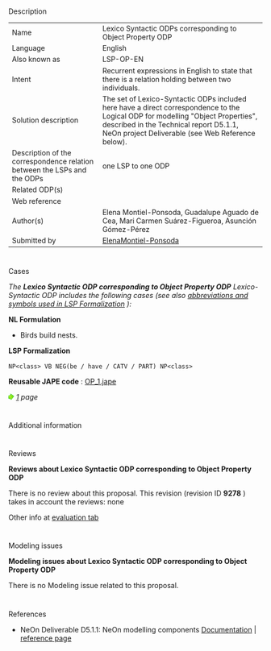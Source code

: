 # 

 Description




|  |  |
| --- | --- |
|  Name  |  Lexico Syntactic ODPs corresponding to Object Property ODP  |
|  Language  |  English  |
|  Also known as  |  LSP-OP-EN  |
|  Intent  |  Recurrent expressions in English to state that there is a relation holding between two individuals.  |
|  Solution description  |  The set of Lexico-Syntactic ODPs included here have a direct correspondence to the Logical ODP for modelling "Object Properties", described in the Technical report D5.1.1, NeOn project Deliverable (see Web Reference below).  |
|  Description of the correspondence relation between the LSPs and the ODPs  |  one LSP to one ODP  |
|  Related ODP(s)  |  |
|  Web reference  |  |
|  Author(s)  |  Elena Montiel-Ponsoda, Guadalupe Aguado de Cea, Mari Carmen Suárez-Figueroa, Asunción Gómez-Pérez  |
|  Submitted by  | [ElenaMontiel-Ponsoda](../User/ElenaMontiel-Ponsoda "User:ElenaMontiel-Ponsoda")  |



  





# 

 Cases



_The
 __Lexico Syntactic ODP corresponding to Object Property ODP__ 
 Lexico-Syntactic ODP includes the following cases (see also
 [abbreviations and symbols used in LSP Formalization](../Community/LSPSymbols "Community:LSPSymbols") 
 ):_ 




  







__NL Formulation__ 



* Birds build nests.


__LSP Formalization__ 




```
NP<class> VB NEG(be / have / CATV / PART) NP<class>

```


__Reusable JAPE code__ 
 :
 [OP\_1.jape](public/images/9/99/OP_1.jape "OP 1.jape") 






[![](public/images/thumb/8/87/ArrowRight.gif/11px-ArrowRight.gif)](../Image/ArrowRight.gif "ArrowRight.gif")
_[1](../Submissions/Lexico_Syntactic_ODP_corresponding_to_Object_Property_ODP/1 "Submissions:Lexico Syntactic ODP corresponding to Object Property ODP/1") 
 page_ 




# 

 Additional information



# 

 Reviews




__Reviews about Lexico Syntactic ODP corresponding to Object Property ODP__ 


 There is no review about this proposal.
This revision (revision ID
 __9278__ 
 ) takes in account the reviews: none
 



 Other info at
 [evaluation tab](http://ontologydesignpatterns.org/wiki/index.php?title=Submissions:Lexico_Syntactic_ODP_corresponding_to_Object_Property_ODP&action=evaluation "http://ontologydesignpatterns.org/wiki/index.php?title=Submissions:Lexico_Syntactic_ODP_corresponding_to_Object_Property_ODP&action=evaluation") 





  





# 

 Modeling issues




__Modeling issues about Lexico Syntactic ODP corresponding to Object Property ODP__ 


 There is no Modeling issue related to this proposal.
 




  





# 

 References


* NeOn Deliverable D5.1.1: NeOn modelling components [Documentation](http://droz.dia.fi.upm.es/neon/servlet/download?ontology=Documentation+Ontology&concept=Deliverable&instanceSet=neon&instance=D5.1.1%3A+NeOn+modelling+components&attribute=On-line+PDF+Version&value=NeOn_2007_D5.1.1.pdf "http://droz.dia.fi.upm.es/neon/servlet/download?ontology=Documentation+Ontology&concept=Deliverable&instanceSet=neon&instance=D5.1.1%3A+NeOn+modelling+components&attribute=On-line+PDF+Version&value=NeOn_2007_D5.1.1.pdf")  | [reference page](../Community/References/NeOn_Deliverable_D5_1_1_4 "Community:References/NeOn Deliverable D5 1 1 4")